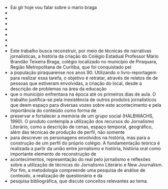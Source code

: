 - Eai glr hoje vou falar sobre o mario braga
- 
- 
- 
- 
- 
- 
- 
- Este trabalho busca reconstruir, por meio de técnicas de narrativas jornalísticas, a história da criação do Colégio Estadual Professor Mário Brandão Teixeira Braga, colégio localizado no município de Piraquara, Região Metropolitana de Curitiba, que foi conquistado pel
- a população piraquarense nos anos 90. Utilizando o livro-reportagem para realizar essa tarefa, o objetivo é retratar, através de relatos de  de pessoas que estiveram envolvidas, a criação do local, desde a descrição de problemas na área da educação
- que o município enfrentava na época até os primeiros dias de aula. O trabalho justifica-se pela inexistência de outros produtos jornalísticos que deem espaço para diversas vozes sobre este acontecimento e pela importância do conteúdo como forma de
- preservar e fortalecer a memória de um grupo social (HALBWACHS, 1990). O produto contempla a utilização dos recursos do Jornalismo Literário, como a descrição de cenas, espaço temporal, geográfico, além das técnicas de produção de perfil, não somente
- para descrever os personagens envolvidos na história, mas para a construção de um perfil do próprio colégio. A fundamentação teórica é realizada a partir da união entre jornalismo e história, história oral como importante elemento de reconstrução de
-  acontecimentos, representação do real pelo jornalismo e reflexões sobre a utilização de técnicas do Jornalismo Literário e New Journalism. Por fim, a metodologia compreende uma pesquisa de análise de conteúdo, a realização de questionário e da
-  pesquisa bibliográfica, que discute conceitos relevantes ao tema.








